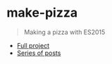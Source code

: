 # make-pizza

> Making a pizza with ES2015

- [Full project](https://github.com/bukinoshita/make-pizza)
- [Series of posts]()

